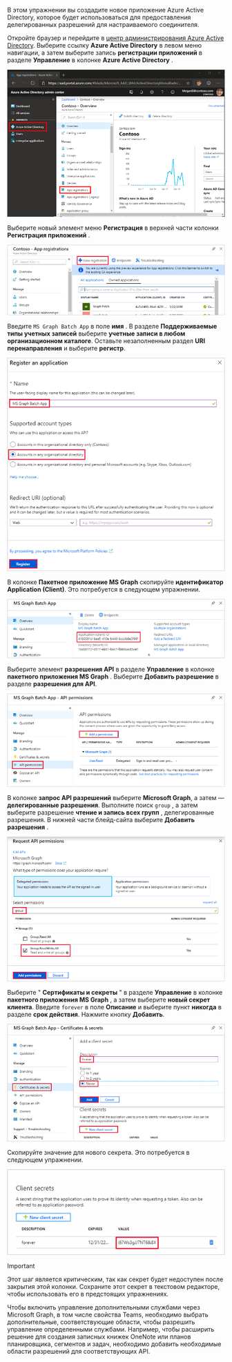 <!-- markdownlint-disable MD002 MD041 -->

В этом упражнении вы создадите новое приложение Azure Active Directory, которое будет использоваться для предоставления делегированных разрешений для настраиваемого соединителя.

Откройте браузер и перейдите в [центр администрирования Azure Active Directory](https://aad.portal.azure.com). Выберите ссылку **Azure Active Directory** в левом меню навигации, а затем выберите запись **регистрации приложений** в разделе **Управление** в колонке **Azure Active Directory** .

![Снимок колонки Azure Active Directory в центре администрирования Azure Active Directory](./images/app-registrations.png)

Выберите новый элемент меню **Регистрация** в верхней части колонки **Регистрация приложений** .

![Снимок колонки "Регистрация приложений" в центре администрирования Azure Active Directory](./images/new-registration.png)

Введите `MS Graph Batch App` в поле **имя** . В разделе **Поддерживаемые типы учетных записей** выберите **учетные записи в любом организационном каталоге**. Оставьте незаполненным раздел **URI перенаправления** и выберите **регистр**.

![Снимок элемента регистрация в колонке приложения в центре администрирования Azure Active Directory](./images/register-an-app.png)

В колонке **Пакетное приложение MS Graph** скопируйте **идентификатор Application (Client)**. Это потребуется в следующем упражнении.

![Снимок экрана со страницей "зарегистрированное приложение"](./images/app-id.png)

Выберите элемент **разрешения API** в разделе **Управление** в колонке **пакетного приложения MS Graph** . Выберите **Добавить разрешение** в разделе **разрешения для API**.

![Снимок колонки "разрешения API" на экране](./images/api-permissions.png)

В колонке **запрос API разрешений** выберите **Microsoft Graph**, а затем — **делегированные разрешения**. Выполните поиск `group` , а затем выберите разрешение **чтение и запись всех групп** , делегированные разрешения. В нижней части блейд-сайта выберите **Добавить разрешения** .

 ![Снимок колонки с экраном разрешений API запроса](./images/select-permissions.png)

Выберите " **Сертификаты и секреты** " в разделе **Управление** в колонке **пакетного приложения MS Graph** , а затем выберите **новый секрет клиента**. Введите `forever` в поле **Описание** и выберите пункт **никогда** в разделе **срок действия**. Нажмите кнопку **Добавить**.

![Снимок экрана сертификата и конфиденциальной колонки](./images/create-client-secret.png)

Скопируйте значение для нового секрета. Это потребуется в следующем упражнении.

![Снимок экрана с новым секретом клиента](./images/copy-client-secret.png)

> [!IMPORTANT]
> Этот шаг является критическим, так как секрет будет недоступен после закрытия этой колонки. Сохраните этот секрет в текстовом редакторе, чтобы использовать его в предстоящих упражнениях.

Чтобы включить управление дополнительными службами через Microsoft Graph, в том числе свойства Teams, необходимо выбрать дополнительные, соответствующие области, чтобы разрешить управление определенными службами. Например, чтобы расширить решение для создания записных книжек OneNote или планов планировщика, сегментов и задач, необходимо добавить необходимые области разрешений для соответствующих API.
